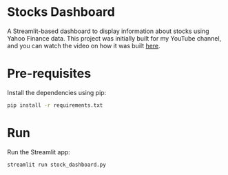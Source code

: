 # Stocks Dashboard
A Streamlit-based dashboard to display information about stocks using Yahoo Finance data. This project was initially built for my YouTube channel, and you can watch the video on how it was built [here](https://youtu.be/qepyM8VHj9s).

# Pre-requisites
Install the dependencies using pip:

```bash
pip install -r requirements.txt
```

# Run
Run the Streamlit app:

```bash
streamlit run stock_dashboard.py
```